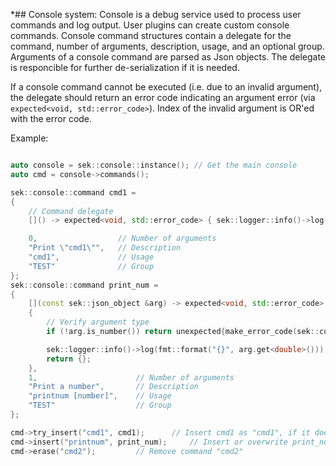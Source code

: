 *## Console system:
Console is a debug service used to process user commands and log output. User plugins can create custom console
commands. Console command structures contain a delegate for the command, number of arguments, description, usage, and an
optional group. Arguments of a console command are parsed as Json objects. The delegate is responcible for further
de-serialization if it is needed.

If a console command cannot be executed (i.e. due to an invalid argument), the delegate should return an error code
indicating an argument error (via `expected<void, std::error_code>`). Index of the invalid argument is OR'ed with the
error code.

Example:

```cpp

auto console = sek::console::instance(); // Get the main console
auto cmd = console->commands();

sek::console::command cmd1 = 
{
	// Command delegate
	[]() -> expected<void, std::error_code> { sek::logger::info()->log("cmd1"); return {}; },

	0,                  // Number of arguments
	"Print \"cmd1\"",   // Description
	"cmd1",             // Usage
	"TEST"              // Group
};
sek::console::command print_num = 
{
	[](const sek::json_object &arg) -> expected<void, std::error_code>
	{
		// Verify argument type
		if (!arg.is_number()) return unexpected{make_error_code(sek::console_errc::INVALID_ARG | 0)};

		sek::logger::info()->log(fmt::format("{}", arg.get<double>()));
		return {};
	},
	1,                      // Number of arguments
	"Print a number",       // Description
	"printnum [number]",    // Usage
	"TEST"                  // Group
};

cmd->try_insert("cmd1", cmd1);		// Insert cmd1 as "cmd1", if it does not exist yet
cmd->insert("printnum", print_num); 	// Insert or overwrite print_num as "printnum"
cmd->erase("cmd2");			// Remove command "cmd2"

```
